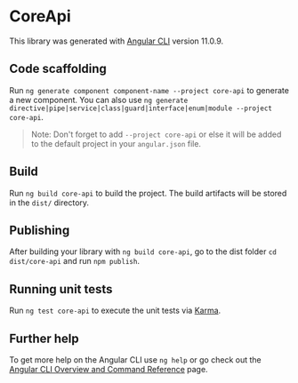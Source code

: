 # CoreApi

This library was generated with [Angular CLI](https://github.com/angular/angular-cli) version 11.0.9.

## Code scaffolding

Run `ng generate component component-name --project core-api` to generate a new component. You can also use `ng generate directive|pipe|service|class|guard|interface|enum|module --project core-api`.
> Note: Don't forget to add `--project core-api` or else it will be added to the default project in your `angular.json` file. 

## Build

Run `ng build core-api` to build the project. The build artifacts will be stored in the `dist/` directory.

## Publishing

After building your library with `ng build core-api`, go to the dist folder `cd dist/core-api` and run `npm publish`.

## Running unit tests

Run `ng test core-api` to execute the unit tests via [Karma](https://karma-runner.github.io).

## Further help

To get more help on the Angular CLI use `ng help` or go check out the [Angular CLI Overview and Command Reference](https://angular.io/cli) page.
